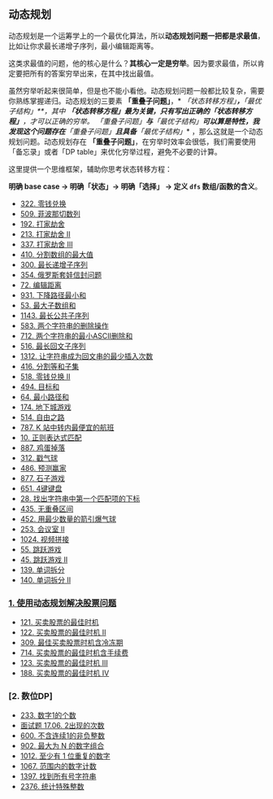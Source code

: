 ## 动态规划

动态规划是一个运筹学上的一个最优化算法，所以**动态规划问题一把都是求最值**，比如让你求最长递增子序列，最小编辑距离等。

这类求最值的问题，他的核心是什么？**其核心一定是穷举**。因为要求最值，所以肯定要把所有的答案穷举出来，在其中找出最值。

虽然穷举听起来很简单，但是也不能小看他。动态规划问题一般都比较复杂，需要你熟练掌握递归。动态规划的三要素 **「重叠子问题」**，*
*「状态转移方程」**，**「最优子结构」**，其中 **「状态转移方程」**最为关键，只有写出正确的**「状态转移方程」**，才可以正确的穷举。*
*「重叠子问题」**与**「最优子结构」**可以算是特性，我发现这个问题存在**「重叠子问题」**且具备**「最优子结构」**
，那么这就是一个动态规划问题。动态规划存在 **「重叠子问题」**，在穷举时效率会很低，我们需要使用「备忘录」或者「DP
table」来优化穷举过程，避免不必要的计算。

这里提供一个思维框架，辅助你思考状态转移方程：

**明确 base case -> 明确「状态」-> 明确「选择」 -> 定义 `dfs` 数组/函数的含义**。

- [322. 零钱兑换](https://github.com/gooohlan/leetcode/blob/master/go/DP/322.go)
- [509. 菲波那切数列](https://github.com/gooohlan/leetcode/blob/master/go/DP/509.go)
- [192. 打家劫舍](https://github.com/gooohlan/leetcode/blob/master/go/DP/198.go)
- [213. 打家劫舍 II](https://github.com/gooohlan/leetcode/blob/master/go/DP/213.go)
- [337. 打家劫舍 III](https://github.com/gooohlan/leetcode/blob/master/go/DP/337.go)
- [410. 分割数组的最大值](https://github.com/gooohlan/leetcode/blob/master/go/DP/410.go)
- [300. 最长递增子序列](https://github.com/gooohlan/leetcode/blob/master/go/DP/300.go)
- [354. 俄罗斯套娃信封问题](https://github.com/gooohlan/leetcode/blob/master/go/DP/354.go)
- [72. 编辑距离](https://github.com/gooohlan/leetcode/blob/master/go/DP/72.go)
- [931. 下降路径最小和](https://github.com/gooohlan/leetcode/blob/master/go/DP/931.go)
- [53. 最大子数组和](https://github.com/gooohlan/leetcode/blob/master/go/DP/53.go)
- [1143. 最长公共子序列](https://github.com/gooohlan/leetcode/blob/master/go/DP/1143.go)
- [583. 两个字符串的删除操作](https://github.com/gooohlan/leetcode/blob/master/go/DP/583.go)
- [712. 两个字符串的最小ASCII删除和](https://github.com/gooohlan/leetcode/blob/master/go/DP/712.go)
- [516. 最长回文子序列](https://github.com/gooohlan/leetcode/blob/master/go/DP/516.go)
- [1312. 让字符串成为回文串的最少插入次数](https://github.com/gooohlan/leetcode/blob/master/go/DP/1312.go)
- [416. 分割等和子集](https://github.com/gooohlan/leetcode/blob/master/go/DP/416.go)
- [518. 零钱兑换 II](https://github.com/gooohlan/leetcode/blob/master/go/DP/518.go)
- [494. 目标和](https://github.com/gooohlan/leetcode/blob/master/go/DP/494.go)
- [64. 最小路径和](https://github.com/gooohlan/leetcode/blob/master/go/DP/64.go)
- [174. 地下城游戏](https://github.com/gooohlan/leetcode/blob/master/go/DP/174.go)
- [514. 自由之路](https://github.com/gooohlan/leetcode/blob/master/go/DP/514.go)
- [787. K 站中转内最便宜的航班](https://github.com/gooohlan/leetcode/blob/master/go/DP/787.go)
- [10. 正则表达式匹配](https://github.com/gooohlan/leetcode/blob/master/go/DP/10.go)
- [887. 鸡蛋掉落](https://github.com/gooohlan/leetcode/blob/master/go/DP/887.go)
- [312. 戳气球](https://github.com/gooohlan/leetcode/blob/master/go/DP/312.go)
- [486. 预测赢家](https://github.com/gooohlan/leetcode/blob/master/go/DP/486.go)
- [877. 石子游戏](https://github.com/gooohlan/leetcode/blob/master/go/DP/887.go)
- [651. 4键键盘](https://github.com/gooohlan/leetcode/blob/master/go/DP/651.go)
- [28. 找出字符串中第一个匹配项的下标](https://github.com/gooohlan/leetcode/blob/master/go/DP/28.go)
- [435. 无重叠区间](https://github.com/gooohlan/leetcode/blob/master/go/DP/435.go)
- [452. 用最少数量的箭引爆气球](https://github.com/gooohlan/leetcode/blob/master/go/DP/452.go)
- [253. 会议室 II](https://github.com/gooohlan/leetcode/blob/master/go/DP/253.go)
- [1024. 视频拼接](https://github.com/gooohlan/leetcode/blob/master/go/DP/1024.go)
- [55. 跳跃游戏](https://github.com/gooohlan/leetcode/blob/master/go/DP/55.go)
- [45. 跳跃游戏 II](https://github.com/gooohlan/leetcode/blob/master/go/DP/45.go)
- [139. 单词拆分](https://github.com/gooohlan/leetcode/blob/master/go/DP/139.go)
- [140. 单词拆分 II](https://github.com/gooohlan/leetcode/blob/master/go/DP/140.go)

### [1. 使用动态规划解决股票问题](https://github.com/gooohlan/leetcode/tree/master/DP/Stock)

- [121. 买卖股票的最佳时机](https://github.com/gooohlan/leetcode/blob/master/go/DP/Stock/121.go)
- [122. 买卖股票的最佳时机 II](https://github.com/gooohlan/leetcode/blob/master/go/DP/Stock/122.go)
- [309. 最佳买卖股票时机含冷冻期](https://github.com/gooohlan/leetcode/blob/master/go/DP/Stock/309.go)
- [714. 买卖股票的最佳时机含手续费](https://github.com/gooohlan/leetcode/blob/master/go/DP/Stock/714.go)
- [123. 买卖股票的最佳时机 III](https://github.com/gooohlan/leetcode/blob/master/go/DP/Stock/123.go)
- [188. 买卖股票的最佳时机 IV](https://github.com/gooohlan/leetcode/blob/master/go/DP/Stock/188.go)

### [2. 数位DP]
- [233. 数字1的个数](https://github.com/gooohlan/leetcode/blob/master/go/DP/233.go)
- [面试题 17.06. 2出现的次数](https://github.com/gooohlan/leetcode/blob/master/go/DP/ms1706.go)
- [600. 不含连续1的非负整数](https://github.com/gooohlan/leetcode/blob/master/go/DP/600.go)
- [902. 最大为 N 的数字组合](https://github.com/gooohlan/leetcode/blob/master/go/DP/902.go)
- [1012. 至少有 1 位重复的数字](https://github.com/gooohlan/leetcode/blob/master/go/DP/1012.go)
- [1067. 范围内的数字计数](https://github.com/gooohlan/leetcode/blob/master/go/DP/1067.go)
- [1397. 找到所有号字符串](https://github.com/gooohlan/leetcode/blob/master/go/DP/1397.go)
- [2376. 统计特殊整数](https://github.com/gooohlan/leetcode/blob/master/go/DP/2376.go)